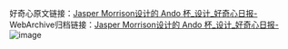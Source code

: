 好奇心原文链接：[Jasper Morrison设计的 Ando 杯_设计_好奇心日报-](https://www.qdaily.com/articles/2988.html)
WebArchive归档链接：[Jasper Morrison设计的 Ando 杯_设计_好奇心日报-](http://web.archive.org/web/20190623151746/https://www.qdaily.com/articles/2988.html)
![image](http://ww3.sinaimg.cn/large/007d5XDply1g3v6v6ygf0j30u02xs7d5)